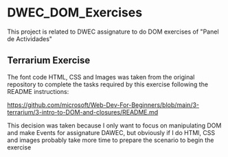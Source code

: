 # DWEC_DOM_Exercises
This project is related to DWEC assignature to do DOM exercises of "Panel de Actividades"

## Terrarium Exercise
The font code HTML, CSS and Images was taken from 
the original repository to complete the tasks required by
this exercise following the README instructions:

https://github.com/microsoft/Web-Dev-For-Beginners/blob/main/3-terrarium/3-intro-to-DOM-and-closures/README.md

This decision was taken because I only want to focus on manipulating DOM and make Events for assignature DAWEC, but obviously if I do HTMl, CSS and images probably take more time to prepare the scenario to begin the exercise
